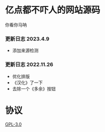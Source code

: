 # 亿点都不吓人的网站源码
你看你马呐


### 更新日志 2023.4.9
- 添加来源检测

### 更新日志 2022.11.26
- 优化排版
- 《汉化》了一下
- 去除一个《多余》按钮
# 协议
[GPL-3.0](https://www.gnu.org/licenses/gpl-3.0.html)

